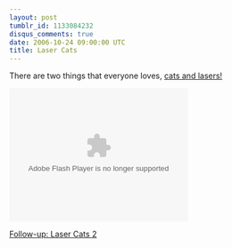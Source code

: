 ```yaml
---
layout: post
tumblr_id: 1133084232
disqus_comments: true
date: 2006-10-24 09:00:00 UTC
title: Laser Cats
---
```


There are two things that everyone loves, <a href="http://www.nbc.com/Video/videos/snl_1445_lasercats.shtml">cats and lasers!</a>

<object width="320" height="304" classid="CLSID:6BF52A52-394A-11d3-B153-00C04F79FAA6" /><param name="AutoStart" value="true" /><param name="uiMode" value="full" /><embed src="http://www.nbc.com/Video/swf/FLVPlayer_Progressive.swf" flashvars="&MM_ComponentVersion=1&skinName=http://www.nbc.com/Video/swf/Clear_Skin_1&streamName=http://www.nbc.com/Video/flv/snl_1445_lasercats&autoPlay=true&autoRewind=false" quality="high" scale="noscale" width="320" height="240" name="FLVPlayer" salign="LT" type="application/x-shockwave-flash" pluginspage="http://www.macromedia.com/go/getflashplayer" /></embed></object>

<a href="http://youtube.com/watch?v=K3qUcPEIw2c">Follow-up: Laser Cats 2</a>
